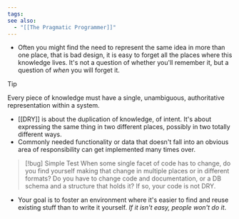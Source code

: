 ```yaml
---
tags: 
see also:
  - "[[The Pragmatic Programmer]]"
---
```

- Often you might find the need to represent the same idea in more than one place, that is bad design, it is easy to forget all the places where this knowledge lives. It's not a question of whether you'll remember it, but a question of _when_ you will forget it.

> [!tip]
> Every piece of knowledge must have a single, unambiguous, authoritative representation within a system.

- [[DRY]] is about the duplication of knowledge, of intent. It's about expressing the same thing in two different places, possibly in two totally different ways.
- Commonly needed functionality or data that doesn't fall into an obvious area of responsibility can get implemented many times over.

> [!bug] Simple Test
> When some single facet of code has to change, do you find yourself making that change in multiple places or in different formats? Do you have to change code and documentation, or a DB schema and a structure that holds it? If so, your code is not DRY.

- Your goal is to foster an environment where it's easier to find and reuse existing stuff than to write it yourself. _If it isn't easy, people won't do it_.